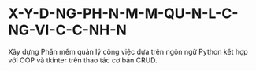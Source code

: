 # X-Y-D-NG-PH-N-M-M-QU-N-L-C-NG-VI-C-C-NH-N
Xây dựng Phần mềm quản lý công việc dựa trên ngôn ngữ Python kết hợp với OOP và tkinter trên thao tác cơ bản CRUD.
